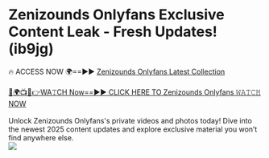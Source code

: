 # Zenizounds Onlyfans Exclusive Content Leak - Fresh Updates! (ib9jg)

🔥 ACCESS NOW 🌍==►► <a href="https://tinyurl.com/kvy9nzfs" rel="nofollow">Zenizounds Onlyfans Latest Collection</a>
<br><br>
[🔴🌍📺📱👉WA𝚃CH Now==►► CLICK HERE TO Zenizounds Onlyfans 𝚆𝙰𝚃𝙲𝙷 NOW](https://tinyurl.com/kvy9nzfs)
<br><br>
Unlock Zenizounds Onlyfans's private videos and photos today! Dive into the newest 2025 content updates and explore exclusive material you won’t find anywhere else.
<br>
<a href="https://tinyurl.com/kvy9nzfs" rel="nofollow" data-target="animated-image.originalLink"><img src="https://camo.githubusercontent.com/8a4f000d20f83aca3bf7ec5f350d767afa0574a8a352519fd8cfa583a6f93a33/68747470733a2f2f692e696d6775722e636f6d2f644a486b345a712e676966" data-canonical-src="https://i.imgur.com/dJHk4Zq.gif" style="max-width: 100%; display: inline-block;" data-target="animated-image.originalImage"></a>
<br>
